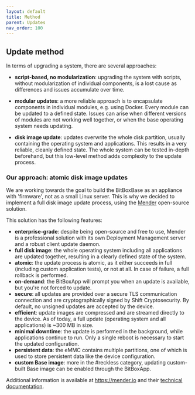 ```yaml
---
layout: default
title: Method
parent: Updates
nav_order: 100
---
```

## Update method

In terms of upgrading a system, there are several approaches:

* **script-based, no modularization**: upgrading the system with scripts, without modularization of individual components, is a lost cause as differences and issues accumulate over time.

* **modular updates**: a more reliable approach is to encapsulate components in individual modules, e.g. using Docker. Every module can be updated to a defined state. Issues can arise when different versions of modules are not working well together, or when the base operating system needs updating.

* **disk image update**: updates overwrite the whole disk partition, usually containing the operating system and applications. This results in a very reliable, cleanly defined state. The whole system can be tested in-depth beforehand, but this low-level method adds complexity to the update process.

### Our approach: atomic disk image updates

We are working towards the goal to build the BitBoxBase as an appliance with 'firmware', not as a small Linux server.
This is why we decided to implement a full disk image update process, using the [Mender](https://mender.io/) open-source solution.

This solution has the following features:

* **enterprise-grade**: despite being open-source and free to use, Mender is a professional solution with its own Deployment Management server and a robust client update daemon.
* **full disk image**: the whole operating system including all applications are updated together, resulting in a clearly defined state of the system.
* **atomic**: the update process is atomic, as it either succeeds in full (including custom application tests), or not at all. In case of failure, a full rollback is performed.
* **on-demand**: the BitBoxApp will prompt you when an update is available, but you're not forced to update.
* **secure**: all updates are provided over a secure TLS communication connection and are cryptographically signed by Shift Cryptosecurity. By default, no unsigned updates are accepted by the device.
* **efficient**: update images are compressed and are streamed directly to the device. As of today, a full update (operating system and all applications) is ~300 MB in size.
* **minimal downtime**: the update is performed in the background, while applications continue to run. Only a single reboot is necessary to start the updated configuration.
* **persistent data**: the eMMC contains multiple partitions, one of which is used to store persistent data like the device configuration.
* **custom Base image**: more in the #reckless category, updating custom-built Base image can be enabled through the BitBoxApp.

Additional information is available at <https://mender.io> and their [technical documentation](https://docs.mender.io).
